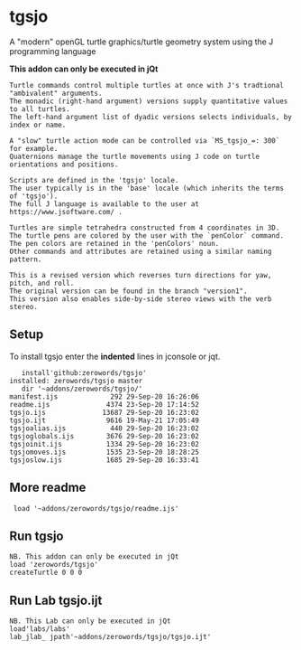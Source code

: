 # tgsjo
A "modern" openGL turtle graphics/turtle geometry system using the J programming language

**This addon can only be executed in jQt**
```
Turtle commands control multiple turtles at once with J's tradtional "ambivalent" arguments.
The monadic (right-hand argument) versions supply quantitative values to all turtles.
The left-hand argument list of dyadic versions selects individuals, by index or name.

A "slow" turtle action mode can be controlled via `MS_tgsjo_=: 300` for example.
Quaternions manage the turtle movements using J code on turtle orientations and positions.

Scripts are defined in the 'tgsjo' locale. 
The user typically is in the 'base' locale (which inherits the terms of 'tgsjo').
The full J language is available to the user at https://www.jsoftware.com/ .

Turtles are simple tetrahedra constructed from 4 coordinates in 3D.
The turtle pens are colored by the user with the `penColor` command.
The pen colors are retained in the 'penColors' noun.
Other commands and attributes are retained using a similar naming pattern.
```
```
This is a revised version which reverses turn directions for yaw, pitch, and roll.
The original version can be found in the branch "version1".
This version also enables side-by-side stereo views with the verb stereo.
```

## Setup
To install tgsjo enter the **indented** lines in jconsole or jqt.

```
   install'github:zerowords/tgsjo'
installed: zerowords/tgsjo master
   dir '~addons/zerowords/tgsjo/'
manifest.ijs             292 29-Sep-20 16:26:06
readme.ijs              4374 23-Sep-20 17:14:52
tgsjo.ijs              13687 29-Sep-20 16:23:02
tgsjo.ijt               9616 19-May-21 17:05:49
tgsjoalias.ijs           440 29-Sep-20 16:23:02
tgsjoglobals.ijs        3676 29-Sep-20 16:23:02
tgsjoinit.ijs           1334 29-Sep-20 16:23:02
tgsjomoves.ijs          1535 23-Sep-20 18:28:25
tgsjoslow.ijs           1685 29-Sep-20 16:33:41
```
## More readme
``` load '~addons/zerowords/tgsjo/readme.ijs'```

## Run tgsjo
```
NB. This addon can only be executed in jQt
load 'zerowords/tgsjo'
createTurtle 0 0 0
```

## Run Lab tgsjo.ijt 
```
NB. This Lab can only be executed in jQt
load'labs/labs'
lab_jlab_ jpath'~addons/zerowords/tgsjo/tgsjo.ijt'
```
